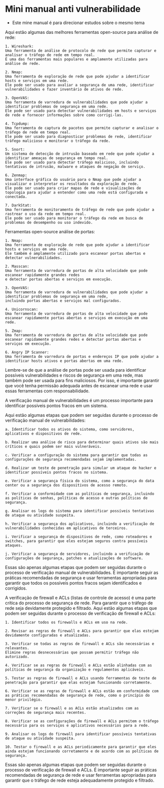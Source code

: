 # Mini manual anti vulnerabilidade

- Este mine manual é para direcionar estudos sobre o mesmo tema

Aqui estão algumas das melhores ferramentas open-source para análise de rede:

    1. Wireshark:
    Uma ferramenta de análise de protocolo de rede que permite capturar e analisar o tráfego de rede em tempo real.
    É uma das ferramentas mais populares e amplamente utilizadas para análise de rede.

    2. Nmap:
    Uma ferramenta de exploração de rede que pode ajudar a identificar hosts e serviços em uma rede.
    Ele pode ser usado para avaliar a segurança de uma rede, identificar vulnerabilidades e fazer inventário de ativos de rede.

    3. OpenVAS:
    Uma ferramenta de varredura de vulnerabilidades que pode ajudar a identificar problemas de segurança em uma rede.
    Ele pode ser usado para detectar vulnerabilidades em hosts e serviços de rede e fornecer informações sobre como corrigi-las.

    4. Tcpdump:
    Uma ferramenta de captura de pacotes que permite capturar e analisar o tráfego de rede em tempo real.
    Ele pode ser usado para diagnosticar problemas de rede, identificar tráfego malicioso e monitorar o tráfego da rede.

    5. Snort:
    Um sistema de detecção de intrusão baseado em rede que pode ajudar a identificar ameaças de segurança em tempo real.
    Ele pode ser usado para detectar tráfego malicioso, incluindo tentativas de intrusão, malware e ataques de negação de serviço.

    6. Zenmap:
    Uma interface gráfica do usuário para o Nmap que pode ajudar a visualizar e interpretar os resultados da exploração de rede.
    Ele pode ser usado para criar mapas de rede e visualizações de topologia para ajudar a entender como uma rede está configurada e conectada.

    7. DarkStat:
    Uma ferramenta de monitoramento de tráfego de rede que pode ajudar a rastrear o uso da rede em tempo real.
    Ele pode ser usado para monitorar o tráfego da rede em busca de problemas de desempenho ou uso indevido.

Ferramentas open-source análise de portas:

    1. Nmap:
    Uma ferramenta de exploração de rede que pode ajudar a identificar hosts e serviços em uma rede.
    Ele também é amplamente utilizado para escanear portas abertas e detectar vulnerabilidades.

    2. Masscan:
    Uma ferramenta de varredura de portas de alta velocidade que pode escanear rapidamente grandes redes
    e detectar portas abertas e serviços em execução.

    3. OpenVAS:
    Uma ferramenta de varredura de vulnerabilidades que pode ajudar a identificar problemas de segurança em uma rede,
    incluindo portas abertas e serviços mal configurados.

    4. Unicornscan:
    Uma ferramenta de varredura de portas de alta velocidade que pode escanear rapidamente portas abertas e serviços em execução em uma rede.

    5. Zmap:
    Uma ferramenta de varredura de portas de alta velocidade que pode escanear rapidamente grandes redes e detectar portas abertas e serviços em execução.

    6. Angry IP Scanner:
    Uma ferramenta de varredura de portas e endereços IP que pode ajudar a identificar hosts ativos e portas abertas em uma rede.

Lembre-se de que a análise de portas pode ser usada para identificar possíveis vulnerabilidades e riscos de segurança em uma rede,
mas também pode ser usada para fins maliciosos. Por isso, é importante garantir que você tenha permissão adequada antes de escanear uma rede e usar essas ferramentas com responsabilidade.

A verificação manual de vulnerabilidades é um processo importante para identificar possíveis pontos fracos em um sistema.

Aqui estão algumas etapas que podem ser seguidas durante o processo de verificação manual de vulnerabilidades:

    a. Identificar todos os ativos do sistema, como servidores, aplicativos e dispositivos de rede.

    b. Realizar uma análise de risco para determinar quais ativos são mais críticos e quais podem ser mais vulneráveis.

    c. Verificar a configuração do sistema para garantir que todas as configurações de segurança recomendadas sejam implementadas.

    d. Realizar um teste de penetração para simular um ataque de hacker e identificar possíveis pontos fracos no sistema.

    e. Verificar a segurança física do sistema, como a segurança do data center ou a segurança dos dispositivos de acesso remoto.

    f. Verificar a conformidade com as políticas de segurança, incluindo as políticas de senhas, políticas de acesso e outras políticas de segurança.

    g. Analisar os logs do sistema para identificar possíveis tentativas de ataque ou atividade suspeita.

    h. Verificar a segurança dos aplicativos, incluindo a verificação de vulnerabilidades conhecidas em aplicativos de terceiros.

    i. Verificar a segurança de dispositivos de rede, como roteadores e switches, para garantir que eles estejam seguros contra possíveis ataques.

    j. Verificar a segurança de servidores, incluindo a verificação de configurações de segurança, patches e atualizações de software.

Essas são apenas algumas etapas que podem ser seguidas durante o processo de verificação manual de vulnerabilidades.
É importante seguir as práticas recomendadas de segurança e usar ferramentas apropriadas para garantir que todos os possíveis pontos fracos sejam identificados e corrigidos.

A verificação de firewall e ACLs (listas de controle de acesso) é uma parte crítica do processo de segurança de rede.
Para garantir que o tráfego de rede seja devidamente protegido e filtrado. Aqui estão algumas etapas que podem ser seguidas durante o processo de verificação de firewall e ACLs:

    1. Identificar todos os firewalls e ACLs em uso na rede.

    2. Revisar as regras de firewall e ACLs para garantir que elas estejam devidamente configuradas e atualizadas.

    3. Verificar se todas as regras de firewall e ACLs são necessárias e relevantes.
    Elimine regras desnecessárias que possam permitir tráfego não autorizado.

    4. Verificar se as regras de firewall e ACLs estão alinhadas com as políticas de segurança da organização e regulamentos aplicáveis.

    5. Testar as regras de firewall e ACLs usando ferramentas de teste de penetração para garantir que elas estejam funcionando corretamente.

    6. Verificar se as regras de firewall e ACLs estão em conformidade com as práticas recomendadas de segurança de rede, como o princípio do menor privilégio.

    7. Verificar se o firewall e as ACLs estão atualizados com as correções de segurança mais recentes.

    8. Verificar se as configurações de firewall e ACLs permitem o tráfego necessário para os serviços e aplicativos necessários para a rede.

    9. Analisar os logs do firewall para identificar possíveis tentativas de ataque ou atividade suspeita.

    10. Testar o firewall e as ACLs periodicamente para garantir que eles ainda estejam funcionando corretamente e de acordo com as políticas de segurança.

Essas são apenas algumas etapas que podem ser seguidas durante o processo de verificação de firewall e ACLs.
É importante seguir as práticas recomendadas de segurança de rede e usar ferramentas apropriadas para garantir que o tráfego de rede esteja adequadamente protegido e filtrado.
